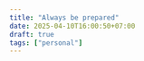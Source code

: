 ```yaml
---
title: "Always be prepared"
date: 2025-04-10T16:00:50+07:00
draft: true
tags: ["personal"]
---
```


